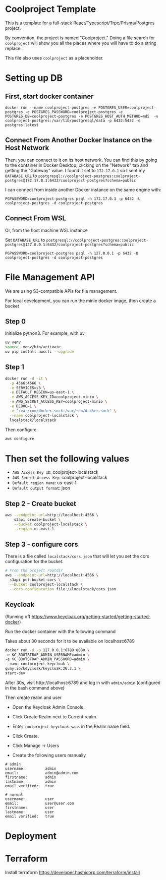 # Coolproject Template

This is a template for a full-stack React/Typescript/Trpc/Prisma/Postgres project.

By convention, the project is named "Coolproject." Doing a file search for `coolproject` will show you all the places where you will have to do a string replace.

This file also uses `coolproject` as a placeholder.

# Setting up DB

## First, start docker container

```
docker run --name coolproject-postgres -e POSTGRES_USER=coolproject-postgres -e POSTGRES_PASSWORD=coolproject-postgres -e POSTGRES_DB=coolproject-postgres -e POSTGRES_HOST_AUTH_METHOD=md5  -v coolproject-postgres:/var/lib/postgresql/data -p 6432:5432 -d postgres:latest
```

## Connect From Another Docker Instance on the Host Network

Then, you can connect to it on its host network. You can find this by going to the container in Docker Desktop, clicking on the "Network" tab and getting the "Gateway" value. I found it set to `172.17.0.1` so I sent my `DATABASE_URL` to `postgresql://coolproject-postgres:coolproject-postgres@172.17.0.1:6432/coolproject-postgres?schema=public`

I can connect from inside another Docker instance on the same engine with:

```
PGPASSWORD=coolproject-postgres psql -h 172.17.0.3 -p 6432 -U coolproject-postgres -d coolproject-postgres
```

## Connect From WSL

Or, from the host machine WSL instance

Set `DATABASE_URL` to `postgresql://coolproject-postgres:coolproject-postgres@127.0.0.1:6432/coolproject-postgres?schema=public`

```
PGPASSWORD=coolproject-postgres psql -h 127.0.0.1 -p 6432 -U coolproject-postgres -d coolproject-postgres
```

# File Management API

We are using S3-compatible APIs for file management.

For local development, you can run the minio docker image, then create a bucket

## Step 0

Initialize python3. For example, with uv

```bash
uv venv
source .venv/bin/activate
uv pip install awscli --upgrade
```

## Step 1

```bash
docker run -d -it \
  -p 4566:4566 \
  -e SERVICES=s3 \
  -e DEFAULT_REGION=us-east-1 \
  -e AWS_ACCESS_KEY_ID=coolproject-minio \
  -e AWS_SECRET_ACCESS_KEY=coolproject-minio \
  -e DEBUG=1 \
  -v "/var/run/docker.sock:/var/run/docker.sock" \
  --name coolproject-localstack \
  localstack/localstack

```

Then configure

```bash
aws configure
```

# Then set the following values

- `AWS Access Key ID`: coolproject-localstack
- `AWS Secret Access Key`: coolproject-localstack
- `Default region name`: us-east-1
- `Default output format`: json

## Step 2 - Create bucket

```bash
aws --endpoint-url=http://localhost:4566 \
    s3api create-bucket \
    --bucket coolproject-localstack \
    --region us-east-1
```

## Step 3 - configure cors

There is a file called `localstack/cors.json` that will let you set the cors configuration for the bucket.

```bash
# From the project rootdir
aws --endpoint-url=http://localhost:4566 \
  s3api put-bucket-cors \
  --bucket coolproject-localstack \
  --cors-configuration file://localstack/cors.json
```

## Keycloak

(Running off https://www.keycloak.org/getting-started/getting-started-docker)

Run the docker container with the following command

Takes about 30 seconds for it to be available on localhost:6789

```bash
docker run -d -p 127.0.0.1:6789:8080 \
-e KC_BOOTSTRAP_ADMIN_USERNAME=admin \
-e KC_BOOTSTRAP_ADMIN_PASSWORD=admin \
--name coolproject-keycloak \
quay.io/keycloak/keycloak:26.3.1 \
start-dev
```

After 30s, visit http://localhost:6789 and log in with `admin/admin` (configured in the bash command above)

Then create realm and user

- Open the Keycloak Admin Console.
- Click Create Realm next to Current realm.
- Enter `coolproject-keycloak-saas` in the Realm name field.
- Click Create.

- Click Manage -> Users
- Create the following users manually

```
# admin
username:         admin
email:            admin@admin.com
firstname:        admin
lastname:         admin
email verified:   true

# normal
username:         user
email:            user@user.com
firstname:        user
lastname:         user
email verified:   true
```

# Deployment

# Terraform

Install terraform https://developer.hashicorp.com/terraform/install
